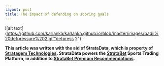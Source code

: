 ```yaml
---
layout: post
title: The impact of defending on scoring goals
---
```

![alt text](https://github.com/karlanka/karlanka.github.io/blob/master/images/badji%20defpressure%202.gif"defpress 2")

**This article was written with the aid of StrataData, which is property of [Stratagem Technologies](http://www.stratagem.co). StrataData powers the [StrataBet](http://www.stratabet.com) Sports Trading Platform, in addition to [StrataBet Premium Recommendations](http://app.stratabet.com/recommendations).**
